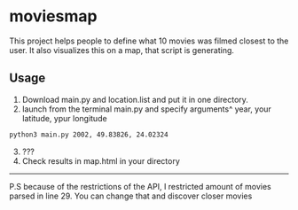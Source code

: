 # moviesmap
This project helps people to define what 10 movies was filmed closest to the user. It also visualizes this on a map, that script is generating.
## Usage
1. Download main.py and location.list and put it in one directory. 
2. launch from the terminal main.py and specify arguments^ year, your latitude, ypur longitude
```bash
python3 main.py 2002, 49.83826, 24.02324
```
3. ???
4. Check results in map.html in your directory
-----
P.S because of the restrictions of the API, I restricted amount of movies parsed in line 29. You can change that and discover closer movies
